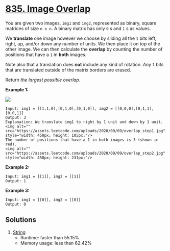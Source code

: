 # [835. Image Overlap](https://leetcode.com/problems/image-overlap/)

You are given two images, `img1` and `img2`, represented as binary, square matrices of size `n x n`. A binary matrix has only `0` s and `1` s as values.

We **translate** one image however we choose by sliding all the `1` bits left, right, up, and/or down any number of units. We then place it on top of the other image. We can then calculate the **overlap** by counting the number of positions that have a `1` in **both** images.

Note also that a translation does **not** include any kind of rotation. Any `1` bits that are translated outside of the matrix borders are erased.

Return _the largest possible overlap_.

**Example 1:**

![](https://assets.leetcode.com/uploads/2020/09/09/overlap1.jpg)

```
Input: img1 = [[1,1,0],[0,1,0],[0,1,0]], img2 = [[0,0,0],[0,1,1],[0,0,1]]
Output: 3
Explanation: We translate img1 to right by 1 unit and down by 1 unit.
<img alt="" src="https://assets.leetcode.com/uploads/2020/09/09/overlap_step1.jpg" style="width: 450px; height: 105px;"/>
The number of positions that have a 1 in both images is 3 (shown in red).
<img alt="" src="https://assets.leetcode.com/uploads/2020/09/09/overlap_step2.jpg" style="width: 450px; height: 231px;"/>
```

**Example 2:**

```
Input: img1 = [[1]], img2 = [[1]]
Output: 1
```

**Example 3:**

```
Input: img1 = [[0]], img2 = [[0]]
Output: 0
```

## Solutions
1. [String](./ImageOverlap.java)
    - Runtime: faster than 55.15%.
    - Memory usage: less than 62.42%
